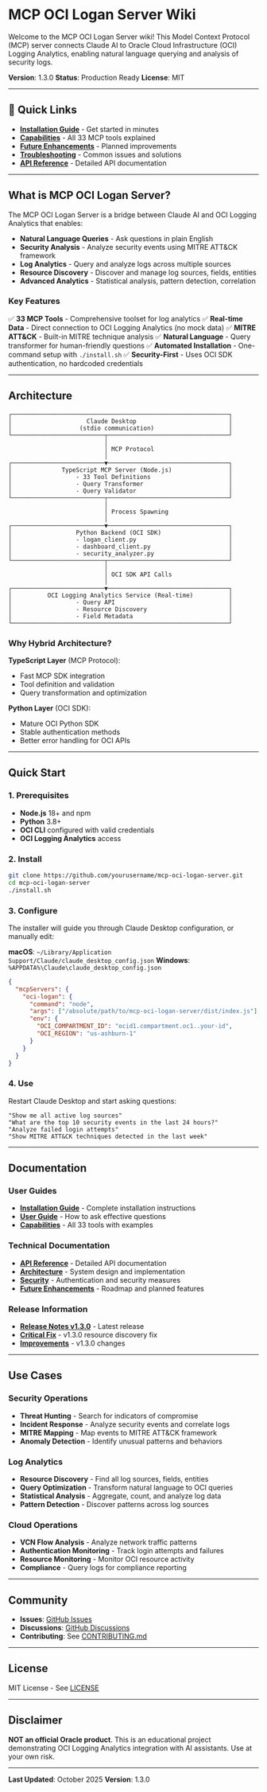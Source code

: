 # MCP OCI Logan Server Wiki

Welcome to the MCP OCI Logan Server wiki! This Model Context Protocol (MCP) server connects Claude AI to Oracle Cloud Infrastructure (OCI) Logging Analytics, enabling natural language querying and analysis of security logs.

**Version**: 1.3.0
**Status**: Production Ready
**License**: MIT

---

## 🚀 Quick Links

- **[Installation Guide](Installation)** - Get started in minutes
- **[Capabilities](Capabilities)** - All 33 MCP tools explained
- **[Future Enhancements](Future-Enhancements)** - Planned improvements
- **[Troubleshooting](Troubleshooting)** - Common issues and solutions
- **[API Reference](API-Reference)** - Detailed API documentation

---

## What is MCP OCI Logan Server?

The MCP OCI Logan Server is a bridge between Claude AI and OCI Logging Analytics that enables:

- **Natural Language Queries** - Ask questions in plain English
- **Security Analysis** - Analyze security events using MITRE ATT&CK framework
- **Log Analytics** - Query and analyze logs across multiple sources
- **Resource Discovery** - Discover and manage log sources, fields, entities
- **Advanced Analytics** - Statistical analysis, pattern detection, correlation

### Key Features

✅ **33 MCP Tools** - Comprehensive toolset for log analytics
✅ **Real-time Data** - Direct connection to OCI Logging Analytics (no mock data)
✅ **MITRE ATT&CK** - Built-in MITRE technique analysis
✅ **Natural Language** - Query transformer for human-friendly questions
✅ **Automated Installation** - One-command setup with `./install.sh`
✅ **Security-First** - Uses OCI SDK authentication, no hardcoded credentials

---

## Architecture

```
┌─────────────────────────────────────────────────────────────┐
│                     Claude Desktop                          │
│                   (stdio communication)                     │
└──────────────────────────┬──────────────────────────────────┘
                           │
                           │ MCP Protocol
                           │
┌──────────────────────────▼──────────────────────────────────┐
│              TypeScript MCP Server (Node.js)                │
│                  - 33 Tool Definitions                      │
│                  - Query Transformer                        │
│                  - Query Validator                          │
└──────────────────────────┬──────────────────────────────────┘
                           │
                           │ Process Spawning
                           │
┌──────────────────────────▼──────────────────────────────────┐
│                  Python Backend (OCI SDK)                   │
│                  - logan_client.py                          │
│                  - dashboard_client.py                      │
│                  - security_analyzer.py                     │
└──────────────────────────┬──────────────────────────────────┘
                           │
                           │ OCI SDK API Calls
                           │
┌──────────────────────────▼──────────────────────────────────┐
│          OCI Logging Analytics Service (Real-time)          │
│                  - Query API                                │
│                  - Resource Discovery                       │
│                  - Field Metadata                           │
└─────────────────────────────────────────────────────────────┘
```

### Why Hybrid Architecture?

**TypeScript Layer** (MCP Protocol):
- Fast MCP SDK integration
- Tool definition and validation
- Query transformation and optimization

**Python Layer** (OCI SDK):
- Mature OCI Python SDK
- Stable authentication methods
- Better error handling for OCI APIs

---

## Quick Start

### 1. Prerequisites

- **Node.js** 18+ and npm
- **Python** 3.8+
- **OCI CLI** configured with valid credentials
- **OCI Logging Analytics** access

### 2. Install

```bash
git clone https://github.com/yourusername/mcp-oci-logan-server.git
cd mcp-oci-logan-server
./install.sh
```

### 3. Configure

The installer will guide you through Claude Desktop configuration, or manually edit:

**macOS**: `~/Library/Application Support/Claude/claude_desktop_config.json`
**Windows**: `%APPDATA%\Claude\claude_desktop_config.json`

```json
{
  "mcpServers": {
    "oci-logan": {
      "command": "node",
      "args": ["/absolute/path/to/mcp-oci-logan-server/dist/index.js"],
      "env": {
        "OCI_COMPARTMENT_ID": "ocid1.compartment.oc1..your-id",
        "OCI_REGION": "us-ashburn-1"
      }
    }
  }
}
```

### 4. Use

Restart Claude Desktop and start asking questions:

```
"Show me all active log sources"
"What are the top 10 security events in the last 24 hours?"
"Analyze failed login attempts"
"Show MITRE ATT&CK techniques detected in the last week"
```

---

## Documentation

### User Guides

- **[Installation Guide](Installation)** - Complete installation instructions
- **[User Guide](https://github.com/yourusername/mcp-oci-logan-server/blob/master/docs/USER_GUIDE.md)** - How to ask effective questions
- **[Capabilities](Capabilities)** - All 33 tools with examples

### Technical Documentation

- **[API Reference](API-Reference)** - Detailed API documentation
- **[Architecture](Architecture)** - System design and implementation
- **[Security](Security)** - Authentication and security measures
- **[Future Enhancements](Future-Enhancements)** - Roadmap and planned features

### Release Information

- **[Release Notes v1.3.0](https://github.com/yourusername/mcp-oci-logan-server/blob/master/docs/RELEASE_NOTES_v1.3.0.md)** - Latest release
- **[Critical Fix](https://github.com/yourusername/mcp-oci-logan-server/blob/master/docs/CRITICAL_FIX_README.md)** - v1.3.0 resource discovery fix
- **[Improvements](https://github.com/yourusername/mcp-oci-logan-server/blob/master/docs/IMPROVEMENTS.md)** - v1.3.0 changes

---

## Use Cases

### Security Operations

- **Threat Hunting** - Search for indicators of compromise
- **Incident Response** - Analyze security events and correlate logs
- **MITRE Mapping** - Map events to MITRE ATT&CK framework
- **Anomaly Detection** - Identify unusual patterns and behaviors

### Log Analytics

- **Resource Discovery** - Find all log sources, fields, entities
- **Query Optimization** - Transform natural language to OCI queries
- **Statistical Analysis** - Aggregate, count, and analyze log data
- **Pattern Detection** - Discover patterns across log sources

### Cloud Operations

- **VCN Flow Analysis** - Analyze network traffic patterns
- **Authentication Monitoring** - Track login attempts and failures
- **Resource Monitoring** - Monitor OCI resource activity
- **Compliance** - Query logs for compliance reporting

---

## Community

- **Issues**: [GitHub Issues](https://github.com/yourusername/mcp-oci-logan-server/issues)
- **Discussions**: [GitHub Discussions](https://github.com/yourusername/mcp-oci-logan-server/discussions)
- **Contributing**: See [CONTRIBUTING.md](https://github.com/yourusername/mcp-oci-logan-server/blob/master/CONTRIBUTING.md)

---

## License

MIT License - See [LICENSE](https://github.com/yourusername/mcp-oci-logan-server/blob/master/LICENSE)

---

## Disclaimer

**NOT an official Oracle product**. This is an educational project demonstrating OCI Logging Analytics integration with AI assistants. Use at your own risk.

---

**Last Updated**: October 2025
**Version**: 1.3.0
